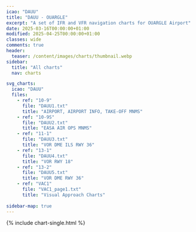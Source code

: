 ```yaml
---
icao: "DAUU"
title: "DAUU - OUARGLE"
excerpt: "A set of IFR and VFR navigation charts for OUARGLE Airport"
date: 2025-03-16T00:00:00+01:00
modified: 2025-04-25T00:00:00+01:00
classes: wide
comments: true
header:
  teaser: /content/images/charts/thumbnail.webp
sidebar:
  title: "All charts"
  nav: charts

svg_charts:
  icao: "DAUU"
  files:
    - ref: "10-9"
      file: "DAUU1.txt"
      title: "AIRPORT, AIRPORT INFO, TAKE-OFF MNMS"
    - ref: "10-9S"
      file: "DAUU2.txt"
      title: "EASA AIR OPS MNMS"
    - ref: "11-1"
      file: "DAUU3.txt"
      title: "VOR DME ILS RWY 36"
    - ref: "13-1"
      file: "DAUU4.txt"
      title: "VOR RWY 18"
    - ref: "13-2"
      file: "DAUU5.txt"
      title: "VOR DME RWY 36"
    - ref: "VAC1"
      file: "VAC1_page1.txt"
      title: "Visual Approach Charts"
      
sidebar-map: true
---
```


{% include chart-single.html %}
